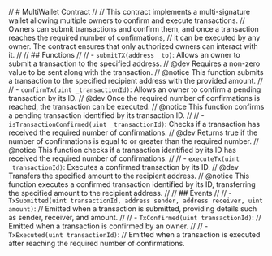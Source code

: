 // # MultiWallet Contract
//
// This contract implements a multi-signature wallet allowing multiple owners to confirm and execute transactions.
// Owners can submit transactions and confirm them, and once a transaction reaches the required number of confirmations,
// it can be executed by any owner. The contract ensures that only authorized owners can interact with it.
//
// ## Functions
//
// - `submitTX(address _to)`: Allows an owner to submit a transaction to the specified address.
//   @dev Requires a non-zero value to be sent along with the transaction.
//   @notice This function submits a transaction to the specified recipient address with the provided amount.
//
// - `confirmTx(uint _transactionId)`: Allows an owner to confirm a pending transaction by its ID.
//   @dev Once the required number of confirmations is reached, the transaction can be executed.
//   @notice This function confirms a pending transaction identified by its transaction ID.
//
// - `isTransactionConfirmed(uint _transactionId)`: Checks if a transaction has received the required number of confirmations.
//   @dev Returns true if the number of confirmations is equal to or greater than the required number.
//   @notice This function checks if a transaction identified by its ID has received the required number of confirmations.
//
// - `executeTx(uint _transactionId)`: Executes a confirmed transaction by its ID.
//   @dev Transfers the specified amount to the recipient address.
//   @notice This function executes a confirmed transaction identified by its ID, transferring the specified amount to the recipient address.
//
// ## Events
//
// - `TxSubmitted(uint transactionId, address sender, address receiver, uint amount)`: 
//   Emitted when a transaction is submitted, providing details such as sender, receiver, and amount.
//
// - `TxConfirmed(uint transactionId)`: 
//   Emitted when a transaction is confirmed by an owner.
//
// - `TxExecuted(uint transactionId)`: 
//   Emitted when a transaction is executed after reaching the required number of confirmations.
